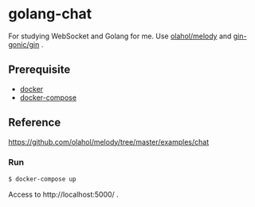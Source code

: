 # golang-chat
For studying WebSocket and Golang for me.
Use [olahol/melody](https://github.com/olahol/melody) and [gin-gonic/gin](https://github.com/gin-gonic/gin) .

## Prerequisite
- [docker](https://docs.docker.com/)
- [docker-compose](https://docs.docker.com/compose/)

## Reference
https://github.com/olahol/melody/tree/master/examples/chat

### Run
```sh
$ docker-compose up
```
Access to http://localhost:5000/ .
